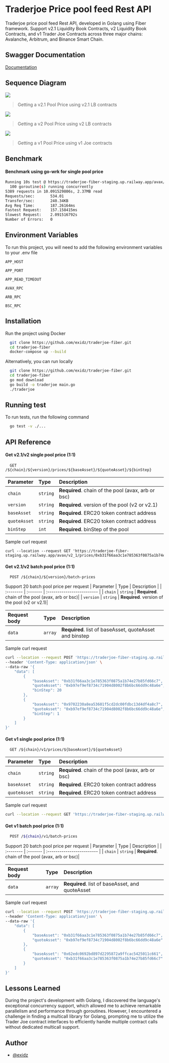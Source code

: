 
# Traderjoe Price pool feed Rest API

Traderjoe price pool feed Rest API, developed in Golang using Fiber framework. Support v2.1 Liquidity Book Contracts, v2 Liquidity Book Contracts, and v1 Trader Joe Contracts across three major chains: Avalanche, Arbitrum, and Binance Smart Chain. 




## Swagger Documentation

[Documentation](https://traderjoe-fiber-staging.up.railway.app/swagger/)


## Sequence Diagram

![](https://i.imgur.com/qu5SMf3.jpg)
> Getting a v2.1 Pool Price using v2.1 LB contracts

![](https://i.imgur.com/YBKtSZw.jpg)
> Getting a v2 Pool Price using v2 LB contracts

![](https://i.imgur.com/l96KdZf.jpeg)
> Getting a v1 Pool Price using v1 Joe contracts



## Benchmark

#### Benchmark using go-wrk for single pool price
```bash
Running 10s test @ https://traderjoe-fiber-staging.up.railway.app/avax/v2_1/prices/0xb97ef9ef8734c71904d8002f8b6bc66dd9c48a6e/0xb31f66aa3c1e785363f0875a1b74e27b85fd66c7/20
  100 goroutine(s) running concurrently
5389 requests in 10.091529806s, 2.37MB read
Requests/sec:		534.01
Transfer/sec:		240.34KB
Avg Req Time:		187.26164ms
Fastest Request:	157.158415ms
Slowest Request:	2.091516792s
Number of Errors:	0

```
## Environment Variables

To run this project, you will need to add the following environment variables to your .env file

`APP_HOST`

`APP_PORT`

`APP_READ_TIMEOUT`

`AVAX_RPC`

`ARB_RPC`

`BSC_RPC`


## Installation

Run the project using Docker

```bash
  git clone https://github.com/exidz/traderjoe-fiber.git
  cd traderjoe-fiber
  docker-compose up --build
```
Alternatively, you can run locally

```bash
  git clone https://github.com/exidz/traderjoe-fiber.git
  cd traderjoe-fiber
  go mod download
  go build -o traderjoe main.go
  ./traderjoe
```
## Running test

To run tests, run the following command

```bash
  go test -v ./...
```



## API Reference

#### Get v2.1/v2 single pool price (1:1)

```http
  GET /${chain}/${version}/prices/${baseAsset}/${quoteAsset}/${binStep}
```

| Parameter | Type     | Description                |
| :-------- | :------- | :------------------------- |
| `chain` | `string` | **Required**.  chain of the pool (avax, arb or bsc)|
| `version` | `string` | **Required**.  version of the pool (v2 or v2.1)|
| `baseAsset` | `string` | **Required**. ERC20 token contract address|
| `quoteAsset` | `string` | **Required**.  ERC20 token contract address|
| `binStep` | `int` | **Required**.  binStep of the pool|

Sample curl request
```http
curl --location --request GET 'https://traderjoe-fiber-staging.up.railway.app/avax/v2_1/prices/0xb31f66aa3c1e785363f0875a1b74e27b85fd66c7/0xb97ef9ef8734c71904d8002f8b6bc66dd9c48a6e/20'
```

#### Get v2.1/v2 batch pool price (1:1)

```http
  POST /${chain}/${version}/batch-prices
```
Support 20 batch pool price per request
| Parameter | Type     | Description                |
| :-------- | :------- | :------------------------- |
| `chain` | `string` | **Required**.  chain of the pool (avax, arb or bsc)|
| `version` | `string` | **Required**.  version of the pool (v2 or v2.1)|

| Request body | Type     | Description                |
| :-------- | :------- | :------------------------- |
| `data` | `array` | **Required**.  list of baseAsset, quoteAsset and binstep|

Sample curl request

```bash
curl --location --request POST 'https://traderjoe-fiber-staging.up.railway.app/avax/v2_1/batch-prices' \
--header 'Content-Type: application/json' \
--data-raw '{
    "data": [
        {
            "baseAsset": "0xb31f66aa3c1e785363f0875a1b74e27b85fd66c7",
            "quoteAsset": "0xb97ef9ef8734c71904d8002f8b6bc66dd9c48a6e",
            "binStep": 20
        },
        {
            "baseAsset": "0x9702230a8ea53601f5cd2dc00fdbc13d4df4a8c7",
            "quoteAsset": "0xb97ef9ef8734c71904d8002f8b6bc66dd9c48a6e",
            "binStep": 1
        }
    ]
}'

```

#### Get v1 single pool price (1:1)

```http
  GET /${chain}/v1/prices/${baseAsset}/${quoteAsset}
```

| Parameter | Type     | Description                |
| :-------- | :------- | :------------------------- |
| `chain` | `string` | **Required**.  chain of the pool (avax, arb or bsc)|
| `baseAsset` | `string` | **Required**. ERC20 token contract address|
| `quoteAsset` | `string` | **Required**.  ERC20 token contract address|

Sample curl request
```bash
curl --location --request GET 'https://traderjoe-fiber-staging.up.railway.app/avax/v1/prices/0xb31f66aa3c1e785363f0875a1b74e27b85fd66c7/0xce1bffbd5374dac86a2893119683f4911a2f7814'
```

#### Get v1 batch pool price (1:1)

```bash
  POST /${chain}/v1/batch-prices
```
Support 20 batch pool price per request
| Parameter | Type     | Description                |
| :-------- | :------- | :------------------------- |
| `chain` | `string` | **Required**.  chain of the pool (avax, arb or bsc)|

| Request body | Type     | Description                |
| :-------- | :------- | :------------------------- |
| `data` | `array` | **Required**.  list of baseAsset, and quoteAsset|

Sample curl request

```bash
curl --location --request POST 'https://traderjoe-fiber-staging.up.railway.app/avax/v1/batch-prices' \
--header 'Content-Type: application/json' \
--data-raw '{
    "data": [
        {
            "baseAsset": "0xb31f66aa3c1e785363f0875a1b74e27b85fd66c7",
            "quoteAsset": "0xb97ef9ef8734c71904d8002f8b6bc66dd9c48a6e"
        },
        {
            "baseAsset": "0x62edc0692bd897d2295872a9ffcac5425011c661",
            "quoteAsset": "0xb31f66aa3c1e785363f0875a1b74e27b85fd66c7"
        }
    ]
}'

```




## Lessons Learned

During the project's development with Golang, I discovered the language's exceptional concurrency support, which allowed me to achieve remarkable parallelism and performance through goroutines. However, I encountered a challenge in finding a multicall library for Golang, prompting me to utilize the Trader Joe contract interfaces to efficiently handle multiple contract calls without dedicated multicall support.


## Author

- [@exidz](https://www.github.com/exidz)

